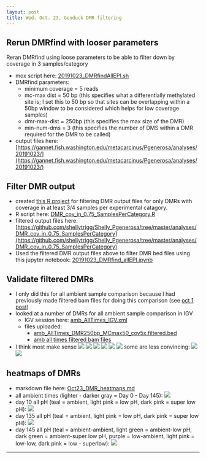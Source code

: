 ```yaml
---
layout: post
title: Wed. Oct. 23, Geoduck DMR filtering
---
```


## Rerun DMRfind with looser parameters
Reran DMRfind using loose parameters to be able to filter down by coverage in 3 samples/category

- mox script here: [20191023_DMRfindAllEPI.sh](https://gannet.fish.washington.edu/metacarcinus/mox_jobs/20191023_DMRfindAllEPI.sh)
- DMRfind parameters:
	- minimum coverage = 5 reads
	- mc-max dist = 50 bp (this specifies what a differentially methylated site is; I set this to 50 bp so that sites can be overlapping within a 50bp window to be considered which helps for low coverage samples)
	- dmr-max-dist = 250bp (this specifies the max size of the DMR)
	- min-num-dms = 3 (this specifies the number of DMS within a DMR required for the DMR to be called)
- output files here: [https://gannet.fish.washington.edu/metacarcinus/Pgenerosa/analyses/20191023/](https://gannet.fish.washington.edu/metacarcinus/Pgenerosa/analyses/20191023/)

## Filter DMR output 
- created [this R project](https://github.com/shellytrigg/Shelly_Pgenerosa/blob/master/analyses/DMR_cov_in_0.75_SamplesPerCategory/DMR_cov_in_0.75_SamplesPerCategory.Rproj) for filtering DMR output files for only DMRs with coverage in at least 3/4 samples per experimental catagory.
- R script here: [DMR_cov_in_0.75_SamplesPerCategory.R](https://github.com/shellytrigg/Shelly_Pgenerosa/blob/master/analyses/DMR_cov_in_0.75_SamplesPerCategory/DMR_cov_in_0.75_SamplesPerCategory.R)
- filtered output files here: [https://github.com/shellytrigg/Shelly_Pgenerosa/tree/master/analyses/DMR_cov_in_0.75_SamplesPerCategory](https://github.com/shellytrigg/Shelly_Pgenerosa/tree/master/analyses/DMR_cov_in_0.75_SamplesPerCategory)
- Used the filtered DMR output files above to filter DMR bed files using this jupyter notebook: [20191023_DMRfind_allEPI.ipynb](https://github.com/shellytrigg/Shelly_Pgenerosa/blob/master/analyses/20191023_DMRfind_allEPI.ipynb)

## Validate filtered DMRs
- I only did this for all ambient sample comparison because I had previously made filtered bam files for doing this comparison (see [oct 1 post](https://shellytrigg.github.io/189th-post/))
- looked at a number of DMRs for all ambient sample comparison in IGV
	- IGV session here: [amb_AllTimes_IGV.xml](https://gannet.fish.washington.edu/metacarcinus/Pgenerosa/analyses/20191023/amb_AllTimes_IGV.xml) 
	- files uploaded:
		- [amb_AllTimes_DMR250bp_MCmax50_cov5x.filtered.bed](https://gannet.fish.washington.edu/metacarcinus/Pgenerosa/analyses/20191023/amb_AllTimes_DMR250bp_MCmax50_cov5x.filtered.bed)
		- [amb all times filtered bam files](https://gannet.fish.washington.edu/metacarcinus/Pgenerosa/analyses/20190926/allAmb/)
- I think most make sense
![](https://raw.githubusercontent.com/shellytrigg/Shelly_Pgenerosa/blob/master/analyses/DMR_cov_in_0.75_SamplesPerCategory/IGV_screenshots/Screen%20Shot%202019-10-23%20at%209.52.16%20PM.png)
![](https://raw.githubusercontent.com/shellytrigg/Shelly_Pgenerosa/blob/master/analyses/DMR_cov_in_0.75_SamplesPerCategory/IGV_screenshots/Screen%20Shot%202019-10-23%20at%209.57.19%20PM.png)
![](https://raw.githubusercontent.com/shellytrigg/Shelly_Pgenerosa/master/analyses/DMR_cov_in_0.75_SamplesPerCategory/IGV_screenshots/Screen%20Shot%202019-10-23%20at%209.49.43%20PM.png)
![](https://raw.githubusercontent.com/shellytrigg/Shelly_Pgenerosa/master/analyses/DMR_cov_in_0.75_SamplesPerCategory/IGV_screenshots/Screen%20Shot%202019-10-23%20at%209.47.29%20PM.png)
![](https://raw.githubusercontent.com/shellytrigg/Shelly_Pgenerosa/master/analyses/DMR_cov_in_0.75_SamplesPerCategory/IGV_screenshots/Screen%20Shot%202019-10-23%20at%209.39.31%20PM.png)
![](https://raw.githubusercontent.com/shellytrigg/Shelly_Pgenerosa/master/analyses/DMR_cov_in_0.75_SamplesPerCategory/IGV_screenshots/Screen%20Shot%202019-10-23%20at%2010.03.06%20PM.png)
some are less convincing:
![](https://raw.githubusercontent.com/shellytrigg/Shelly_Pgenerosa/master/analyses/DMR_cov_in_0.75_SamplesPerCategory/IGV_screenshots/Screen%20Shot%202019-10-23%20at%2010.02.07%20PM.png)
![](https://raw.githubusercontent.com/shellytrigg/Shelly_Pgenerosa/master/analyses/DMR_cov_in_0.75_SamplesPerCategory/IGV_screenshots/Screen%20Shot%202019-10-23%20at%209.57.19%20PM.png)

## heatmaps of DMRs
- markdown file here: [Oct23_DMR_heatmaps.md](https://github.com/shellytrigg/Shelly_Pgenerosa/blob/master/analyses/DMRs_heatmap/Oct23_DMR_heatmaps.md)
- all ambient times (lighter - darker gray = Day 0 - Day 145): ![](https://raw.githubusercontent.com/shellytrigg/Shelly_Pgenerosa/master/analyses/DMRs_heatmap/Oct23_DMR_heatmaps_files/figure-markdown_github/allAmb_DMR_heatmap-1.png)
- day 10 all pH (teal = ambient, light pink = low pH, dark pink = super low pH):  ![](https://raw.githubusercontent.com/shellytrigg/Shelly_Pgenerosa/master/analyses/DMRs_heatmap/Oct23_DMR_heatmaps_files/figure-markdown_github/day10_DMR_heatmap-1.png)
- day 135 all pH (teal = ambient, light pink = low pH, dark pink = super low pH):  ![](https://raw.githubusercontent.com/shellytrigg/Shelly_Pgenerosa/master/analyses/DMRs_heatmap/Oct23_DMR_heatmaps_files/figure-markdown_github/day135_DMR_heatmap-1.png)
- day 145 all pH (teal = ambient-ambient, light green = ambient-low pH, dark green = ambient-super low pH, purple = low-ambient, light pink = low-low, dark pink = low - superlow):  ![](https://raw.githubusercontent.com/shellytrigg/Shelly_Pgenerosa/master/analyses/DMRs_heatmap/Oct23_DMR_heatmaps_files/figure-markdown_github/day145_DMR_heatmap-1.png)
 

***